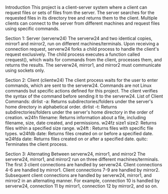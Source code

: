 Introduction
This project is a client-server system where a client can request files or sets of files from the server. The server searches for the requested files in its directory tree and returns them to the client. Multiple clients can connect to the server from different machines and request files using specific commands.

Section 1: Server (serverw24)
The serverw24 and two identical copies, mirror1 and mirror2, run on different machines/terminals.
Upon receiving a connection request, serverw24 forks a child process to handle the client's request exclusively.
The child process executes a function called crequest(), which waits for commands from the client, processes them, and returns the results.
The serverw24, mirror1, and mirror2 must communicate using sockets only.

Section 2: Client (clientw24)
The client process waits for the user to enter commands, which are sent to the serverw24.
Commands are not Linux commands but specific actions defined for this project.
The client verifies the syntax of the command before sending it to the serverw24.
List of Client Commands:
dirlist -a: Returns subdirectories/folders under the server's home directory in alphabetical order.
dirlist -t: Returns subdirectories/folders under the server's home directory in the order of creation.
w24fn filename: Returns information about a file, including filename, size, date created, and permissions.
w24fz size1 size2: Returns files within a specified size range.
w24ft <extension list>: Returns files with specific file types.
w24fdb date: Returns files created on or before a specified date.
w24fda date: Returns files created on or after a specified date.
quitc: Terminates the client process.

Section 3: Alternating Between serverw24, mirror1, and mirror2
The serverw24, mirror1, and mirror2 run on three different machines/terminals.
The first 3 client connections are handled by serverw24.
Client connections 4-6 are handled by mirror1.
Client connections 7-9 are handled by mirror2.
Subsequent client connections are handled by serverw24, mirror1, and mirror2 in an alternating manner. For example, connection 10 is handled by serverw24, connection 11 by mirror1, connection 12 by mirror2, and so on.

